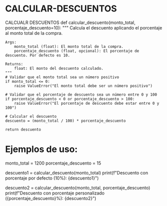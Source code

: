 # CALCULAR-DESCUENTOS
CALCUALR DESCUENTOS
def calcular_descuento(monto_total, porcentaje_descuento=10):
    """
    Calcula el descuento aplicando el porcentaje al monto total de la compra.

    Args:
        monto_total (float): El monto total de la compra.
        porcentaje_descuento (float, opcional): El porcentaje de descuento. Por defecto es 10.

    Returns:
        float: El monto del descuento calculado.
    """
    # Validar que el monto total sea un número positivo
    if monto_total <= 0:
        raise ValueError("El monto total debe ser un número positivo")

    # Validar que el porcentaje de descuento sea un número entre 0 y 100
    if porcentaje_descuento < 0 or porcentaje_descuento > 100:
        raise ValueError("El porcentaje de descuento debe estar entre 0 y 100")

    # Calcular el descuento
    descuento = (monto_total / 100) * porcentaje_descuento

    return descuento

# Ejemplos de uso:
monto_total = 1200
porcentaje_descuento = 15

descuento1 = calcular_descuento(monto_total)
print(f"Descuento con porcentaje por defecto (10%): {descuento1}")

descuento2 = calcular_descuento(monto_total, porcentaje_descuento)
print(f"Descuento con porcentaje personalizado ({porcentaje_descuento}%): {descuento2}")

